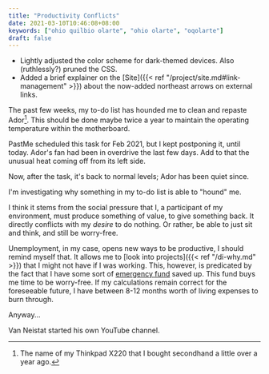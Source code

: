 ```yaml
---
title: "Productivity Conflicts"
date: 2021-03-10T10:46:08+08:00
keywords: ["ohio quilbio olarte", "ohio olarte", "oqolarte"]
draft: false
---
```

- Lightly adjusted the color scheme for dark-themed devices.
Also (ruthlessly?) pruned the CSS.
- Added a brief explainer on the [Site]({{< ref "/project/site.md#link-management" >}}) about the now-added northeast arrows on external links.

The past few weeks, my to-do list has hounded me to clean and repaste Ador[^1].
This should be done maybe twice a year to maintain the operating temperature within the motherboard.

PastMe scheduled this task for Feb 2021, but I kept postponing it, until today.
Ador's fan had been in overdrive the last few days.
Add to that the unusual heat coming off from its left side.

Now, after the task, it's back to normal levels;
Ador has been quiet since.

I'm investigating why something in my to-do list is able to "hound" me.

I think it stems from the social pressure that I, a participant of my environment, must produce something of value, to give something back.
It directly conflicts with my *desire* to do nothing.
Or rather, be able to just sit and think, and still be worry-free.

Unemployment, in my case, opens new ways to be productive, I should remind myself that.
It allows me to [look into projects]({{< ref "/di-why.md" >}}) that I might not have if I was working.
This, however, is predicated by the fact that I have some sort of [emergency fund](https://katiescarlettneedsmoney.com/4-strategies-you-can-use-to-build-an-emergency-fund/) saved up.
This fund buys me time to be worry-free.
If my calculations remain correct for the foreseeable future, I have between 8-12 months worth of living expenses to burn through.

Anyway...

Van Neistat started his own YouTube channel.

[^1]: The name of my Thinkpad X220 that I bought secondhand a little over a year ago.
